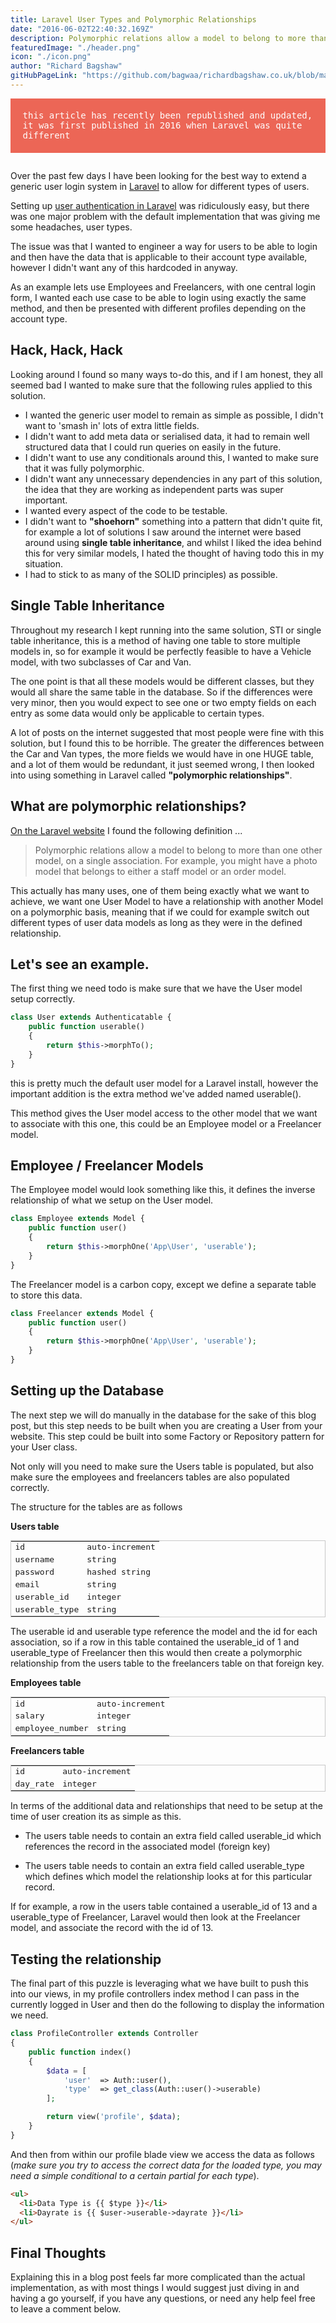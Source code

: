 ```yaml
---
title: Laravel User Types and Polymorphic Relationships
date: "2016-06-02T22:40:32.169Z"
description: Polymorphic relations allow a model to belong to more than one other model, on a single association.
featuredImage: "./header.png"
icon: "./icon.png"
author: "Richard Bagshaw"
gitHubPageLink: "https://github.com/bagwaa/richardbagshaw.co.uk/blob/master/content/blog/laravel-user-types-and-polymorphic-relationships/index.md"
---
```


<div style="display: block; margin-bottom: 2em; padding: 1.4em 1.4em; background-color: #ec6656; color: white; font-size: 14px; font-family: monospace">
this article has recently been republished and updated, it was first published in 2016 when Laravel was quite different
</div>

Over the past few days I have been looking for the best way to extend a generic user login system in [Laravel](https://www.laravel.com) to allow for different types of users.

Setting up [user authentication in Laravel](https://laravel.com/docs/5.8/authentication) was ridiculously easy, but there was one major problem with the default implementation that was giving me some headaches, user types.

The issue was that I wanted to engineer a way for users to be able to login and then have the data that is applicable to their account type available, however I didn't want any of this hardcoded in anyway.

As an example lets use Employees and Freelancers, with one central login form, I wanted each use case to be able to login using exactly the same method, and then be presented with different profiles depending on the account type.

## Hack, Hack, Hack

Looking around I found so many ways to-do this, and if I am honest, they all seemed bad I wanted to make sure that the following rules applied to this solution.

- I wanted the generic user model to remain as simple as possible, I didn't want to 'smash in' lots of extra little fields.
- I didn't want to add meta data or serialised data, it had to remain well structured data that I could run queries on easily in the future.
- I didn't want to use any conditionals around this, I wanted to make sure that it was fully polymorphic.
- I didn't want any unnecessary dependencies in any part of this solution, the idea that they are working as independent parts was super important.
- I wanted every aspect of the code to be testable.
- I didn't want to **"shoehorn"** something into a pattern that didn't quite fit, for example a lot of solutions I saw around the internet were based around using **single table inheritance**, and whilst I liked the idea behind this for very similar models, I hated the thought of having todo this in my situation.
- I had to stick to as many of the SOLID principles) as possible.

## Single Table Inheritance

Throughout my research I kept running into the same solution, STI or single table inheritance, this is a method of having one table to store multiple models in, so for example it would be perfectly feasible to have a Vehicle model, with two subclasses of Car and Van.

The one point is that all these models would be different classes, but they would all share the same table in the database. So if the differences were very minor, then you would expect to see one or two empty fields on each entry as some data would only be applicable to certain types.

A lot of posts on the internet suggested that most people were fine with this solution, but I found this to be horrible. The greater the differences between the Car and Van types, the more fields we would have in one HUGE table, and a lot of them would be redundant, it just seemed wrong, I then looked into using something in Laravel called **"polymorphic relationships"**.

## What are polymorphic relationships?

[On the Laravel website](https://laravel.com/docs/5.8/eloquent-relationships#polymorphic-relationships) I found the following definition ...

> Polymorphic relations allow a model to belong to more than one other model, on a single association. For example, you might have a photo model that belongs to either a staff model or an order model.

This actually has many uses, one of them being exactly what we want to achieve, we want one User Model to have a relationship with another Model on a polymorphic basis, meaning that if we could for example switch out different types of user data models as long as they were in the defined relationship.

## Let's see an example.

The first thing we need todo is make sure that we have the User model setup correctly.

```php
class User extends Authenticatable {
    public function userable()
    {
        return $this->morphTo();
    }
}
```

this is pretty much the default user model for a Laravel install, however the important addition is the extra method we've added named userable().

This method gives the User model access to the other model that we want to associate with this one, this could be an Employee model or a Freelancer model.

## Employee / Freelancer Models

The Employee model would look something like this, it defines the inverse relationship of what we setup on the User model.

```php
class Employee extends Model {
    public function user()
    {
        return $this->morphOne('App\User', 'userable');
    }
}
```

The Freelancer model is a carbon copy, except we define a separate table to store this data.

```php
class Freelancer extends Model {
    public function user()
    {
        return $this->morphOne('App\User', 'userable');
    }
}
```

## Setting up the Database

The next step we will do manually in the database for the sake of this blog post, but this step needs to be built when you are creating a User from your website. This step could be built into some Factory or Repository pattern for your User class.

Not only will you need to make sure the Users table is populated, but also make sure the employees and freelancers tables are also populated correctly.

The structure for the tables are as follows

**Users table**

<table style="border: 1px solid #c8c8c8; font-size: 13px; font-family: Consolas, monospace">
    <tbody>
        <tr>
            <td class="font-bold border text-center">id</td>
            <td class="border text-center">auto-increment</td>
        </tr>
        <tr>
            <td class="font-bold border text-center">username</td>
            <td class="border text-center">string</td>
        </tr>
        <tr>
            <td class="font-bold border text-center">password</td>
            <td class="border text-center">hashed string</td>
        </tr>
        <tr>
            <td class="font-bold border text-center">email</td>
            <td class="border text-center">string</td>
        </tr>
        <tr>
            <td class="font-bold border text-center">userable_id</td>
            <td class="border text-center">integer</td>
        </tr>
        <tr>
            <td class="font-bold border text-center">userable_type</td>
            <td class="border text-center">string</td>
        </tr>
    </tbody>
</table>

The userable id and userable type reference the model and the id for each association, so if a row in this table contained the userable_id of 1 and userable_type of Freelancer then this would then create a polymorphic relationship from the users table to the freelancers table on that foreign key.

**Employees table**

<table style="border: 1px solid #c8c8c8; font-size: 13px; font-family: Consolas, monospace">
    <tbody>
        <tr>
            <td class="font-bold border text-center">id</td>
            <td class="border text-center">auto-increment</td>
        </tr>
        <tr>
            <td class="font-bold border text-center">salary</td>
            <td class="border text-center">integer</td>
        </tr>
        <tr>
            <td class="font-bold border text-center">employee_number</td>
            <td class="border text-center">string</td>
        </tr>
    </tbody>
</table>

**Freelancers table**

<table style="border: 1px solid #c8c8c8; font-size: 13px; font-family: Consolas, monospace">
    <tbody>
        <tr>
            <td class="font-bold border text-center">id</td>
            <td class="border text-center">auto-increment</td>
        </tr>
        <tr>
            <td class="font-bold border text-center">day_rate</td>
            <td class="border text-center">integer</td>
        </tr>
    </tbody>
</table>

In terms of the additional data and relationships that need to be setup at the time of user creation its as simple as this.

- The users table needs to contain an extra field called userable_id which references the record in the associated model (foreign key)

- The users table needs to contain an extra field called userable_type which defines which model the relationship looks at for this particular record.

If for example, a row in the users table contained a userable_id of 13 and a userable_type of Freelancer, Laravel would then look at the Freelancer model, and associate the record with the id of 13.

## Testing the relationship

The final part of this puzzle is leveraging what we have built to push this into our views, in my profile controllers index method I can pass in the currently logged in User and then do the following to display the information we need.

```php
class ProfileController extends Controller
{
    public function index()
    {
        $data = [
            'user'  => Auth::user(),
            'type'  => get_class(Auth::user()->userable)
        ];

        return view('profile', $data);
    }
}
```

And then from within our profile blade view we access the data as follows (_make sure you try to access the correct data for the loaded type, you may need a simple conditional to a certain partial for each type_).

```html
<ul>
  <li>Data Type is {{ $type }}</li>
  <li>Dayrate is {{ $user->userable->dayrate }}</li>
</ul>
```

## Final Thoughts

Explaining this in a blog post feels far more complicated than the actual implementation, as with most things I would suggest just diving in and having a go yourself, if you have any questions, or need any help feel free to leave a comment below.
